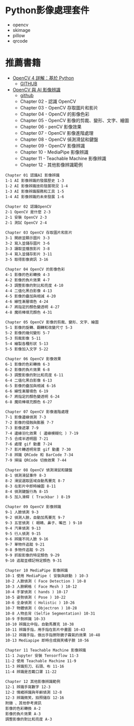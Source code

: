 # Python影像處理套件
- opencv
- skimage
- pillow
- qrcode

# 推薦書籍
- [OpenCV 4 詳解：基於 Python](https://www.tenlong.com.tw/products/9787115566034?list_name=srh)
  - [GITHUB](https://github.com/fengzhenHIT/learnOpenCV4_Python/tree/main) 
- [OpenCV 與 AI 影像辨識]()
  - [github](https://github.com/oxxostudio/book-code/tree/master/opencv)
  - Chapter 02 - 認識 OpenCV
  - Chapter 03 - OpenCV 存取圖片和影片
  - Chapter 04 - OpenCV 的影像色彩
  - Chapter 05 - OpenCV 影像的剪裁、變形、文字、繪圖
  - Chapter 06 - penCV 影像效果
  - Chapter 07 - OpenCV 影像進階處理
  - Chapter 08 - OpenCV 偵測滑鼠和鍵盤
  - Chapter 09 - OpenCV 影像辨識
  - Chapter 10 - MediaPipe 影像辨識
  - Chapter 11 - Teachable Machine 影像辨識
  - Chapter 12 - 其他影像辨識範例

```
Chapter 01 認識AI 影像辨識
1-1 AI 影像辨識的發展歷史 1-3
1-2 AI 影像辨識技術發展現況 1-4
1-3 AI 影像辨識服務和工具 1-5
1-4 AI 影像辨識的未來發展 1-6

Chapter 02 認識OpenCV
2-1 OpenCV 是什麼 2-3
2-1 安裝 OpenCV 2-3
2-1 測試 OpenCV 2-4

Chapter 03 OpenCV 存取圖片和影片
3-1 開啟並顯示圖片 3-3
3-2 寫入並儲存圖片 3-6
3-3 讀取並播放影片 3-8
3-4 寫入並儲存影片 3-11
3-5 取得影像資訊 3-16

Chapter 04 OpenCV 的影像色彩
4-1 影像的色彩轉換 4-3
4-2 影像的負片效果 4-7
4-3 調整影像的對比和亮度 4-10
4-4 二值化黑白影像 4-13
4-5 影像的疊加與相減 4-20
4-6 線性漸層填色 4-24
4-7 將指定的顏色變透明 4-27
4-8 魔術棒填充顏色 4-31

Chapter 05 OpenCV 影像的剪裁、變形、文字、繪圖
5-1 影像的旋轉、翻轉和改變尺寸 5-3
5-2 影像的幾何變形 5-7
5-3 剪裁影像 5-11
5-4 繪製各種形狀 5-13
5-5 影像加入文字 5-22

Chapter 06 OpenCV 影像效果
6-1 影像的色彩轉換 6-3
6-2 影像的負片效果 6-8
6-3 調整影像的對比和亮度 6-11
6-4 二值化黑白影像 6-13
6-5 影像的疊加與相減 6-16
6-6 線性漸層填色 6-19
6-7 將指定的顏色變透明 6-24
6-8 魔術棒填充顏色 6-27

Chapter 07 OpenCV 影像進階處理
7-1 影像邊緣偵測 7-3
7-2 影像的侵蝕與膨脹 7-7
7-3 影像遮罩 7-9
7-4 邊緣羽化效果 ( 邊緣模糊化 ) 7-19
7-5 合成半透明圖 7-21
7-6 處理 gif 動畫 7-24
7-7 影片轉透明背景 gif 動畫 7-30
7-8 辨識 QRCode 和 BarCode 7-34
7-9 掃描 QRCode 切換效果 7-44

Chapter 08 OpenCV 偵測滑鼠和鍵盤
8-1 偵測滑鼠事件 8-3
8-2 滑鼠選取區域自動馬賽克 8-7
8-3 在影片中即時繪圖 8-11
8-4 偵測鍵盤行為 8-15
8-5 加入滑桿 ( Trackbar ) 8-19

Chapter 09 OpenCV 影像辨識
9-1 人臉偵測 9-3
9-2 偵測人臉，自動加馬賽克 9-7
9-3 五官偵測 ( 眼睛、鼻子、嘴巴 ) 9-10
9-4 汽車偵測 9-13
9-5 行人偵測 9-15
9-6 辨識不同人臉 9-16
9-7 單物件追蹤 9-21
9-8 多物件追蹤 9-25
9-9 抓取影像的特定顏色 9-29
9-10 追蹤並標記特定顏色 9-31

Chapter 10 MediaPipe 影像辨識
10-1 使用 MediaPipe ( 安裝與啟動 ) 10-3
10-2 人臉偵測 ( Face Detection ) 10-8
10-3 人臉網格 ( Face Mesh ) 10-12
10-4 手掌偵測 ( hands ) 10-17
10-5 姿勢偵測 ( Pose ) 10-22
10-6 全身偵測 ( Holistic ) 10-26
10-7 物體偵測 ( Objectron ) 10-28
10-8 人物去背 (Selfie Segmentation) 10-31
10-9 手勢辨識 10-33
10-10 辨識比中指，自動馬賽克 10-38
10-11 辨識手指，用手指在影片中畫圖 10-43
10-12 辨識手指，做出手指擦除鏡子霧氣的效果 10-48
10-13 Mediapipe 即時合成搞笑橘子臉 10-56

Chapter 11 Teachable Machine 影像辨識
11-1 Jupyter 安裝 Tensorflow 11-3
11-2 使用 Teachable Machine 11-9
11-3 辨識剪刀、石頭、布 11-16
11-4 辨識是否戴口罩 11-22

Chapter 12 其他影像辨識範例
12-1 辨識手寫數字 12-3
12-2 情緒辨識與年齡偵測 12-8
12-3 辨識微笑，拍照儲存 12-16
附錄 、其他參考資訊
影像的色彩轉換 A-2
影像的負片效果 A-3
調整影像的對比和亮度 A-3
```
